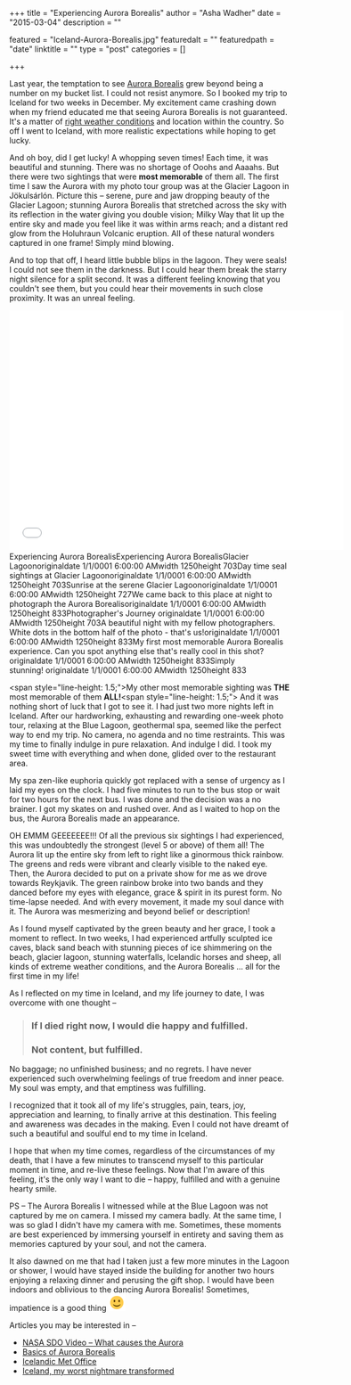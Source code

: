 +++
title = "Experiencing Aurora Borealis"
author = "Asha Wadher"
date = "2015-03-04"
description = ""

featured = "Iceland-Aurora-Borealis.jpg"
featuredalt = ""
featuredpath = "date"
linktitle = ""
type = "post"
categories = []

+++

Last year, the temptation to see <a href="http://www.aurora-service.eu/aurora-school/aurora-borealis/" target="_blank">Aurora Borealis</a> grew beyond being a number on my bucket list. I could not resist anymore. So I booked my trip to Iceland for two weeks in December. My excitement came crashing down when my friend educated me that seeing Aurora Borealis is not guaranteed. It's a matter of <a href="https://www.youtube.com/watch?v=7Mz2laHjVoQ" target="_blank">right weather conditions</a> and location within the country. So off I went to Iceland, with more realistic expectations while hoping to get lucky.

And oh boy, did I get lucky! A whopping seven times! Each time, it was beautiful and stunning. There was no shortage of Ooohs and Aaaahs. But there were two sightings that were **most memorable** of them all. The first time I saw the Aurora with my photo tour group was at the Glacier Lagoon in Jökulsárlón. Picture this – serene, pure and jaw dropping beauty of the Glacier Lagoon; stunning Aurora Borealis that stretched across the sky with its reflection in the water giving you double vision; Milky Way that lit up the entire sky and made you feel like it was within arms reach; and a distant red glow from the Holuhraun Volcanic eruption. All of these natural wonders captured in one frame! Simply mind blowing.

And to top that off, I heard little bubble blips in the lagoon. They were seals! I could not see them in the darkness. But I could hear them break the starry night silence for a split second. It was a different feeling knowing that you couldn't see them, but you could hear their movements in such close proximity. It was an unreal feeling.

<iframe width="600" height="430" src="//www.cincopa.com/media-platform/iframe.aspx?fid=A0JAbWsvMLKE" frameborder="0" allowfullscreen scrolling="no"></iframe><noscript><span>Experiencing Aurora Borealis</span><span>Experiencing Aurora Borealis</span><span>Glacier Lagoon</span><span>originaldate</span><span> 1/1/0001 6:00:00 AM</span><span>width</span><span> 1250</span><span>height</span><span> 703</span><span>Day time seal sightings at Glacier Lagoon</span><span>originaldate</span><span> 1/1/0001 6:00:00 AM</span><span>width</span><span> 1250</span><span>height</span><span> 703</span><span>Sunrise at the serene Glacier Lagoon</span><span>originaldate</span><span> 1/1/0001 6:00:00 AM</span><span>width</span><span> 1250</span><span>height</span><span> 727</span><span>We came back to this place at night to photograph the Aurora Borealis</span><span>originaldate</span><span> 1/1/0001 6:00:00 AM</span><span>width</span><span> 1250</span><span>height</span><span> 833</span><span>Photographer's Journey </span><span>originaldate</span><span> 1/1/0001 6:00:00 AM</span><span>width</span><span> 1250</span><span>height</span><span> 703</span><span>A beautiful night with my fellow photographers. White dots in the bottom half of the photo - that's us!</span><span>originaldate</span><span> 1/1/0001 6:00:00 AM</span><span>width</span><span> 1250</span><span>height</span><span> 833</span><span>My first most memorable Aurora Borealis experience. Can you spot anything else that's really cool in this shot?</span><span>originaldate</span><span> 1/1/0001 6:00:00 AM</span><span>width</span><span> 1250</span><span>height</span><span> 833</span><span>Simply stunning! </span><span>originaldate</span><span> 1/1/0001 6:00:00 AM</span><span>width</span><span> 1250</span><span>height</span><span> 833</span></noscript>



<span style=\"line-height: 1.5;\">My other most memorable sighting was **THE** most memorable of them </span>**ALL!**<span style=\"line-height: 1.5;\"> And it was nothing short of luck that I got to see it. I had just two more nights left in Iceland. After our hardworking, exhausting and rewarding one-week photo tour, relaxing at the Blue Lagoon, geothermal spa, seemed like the perfect way to end my trip. No camera, no agenda and no time restraints. This was my time to finally indulge in pure relaxation. And indulge I did. I took my sweet time with everything and when done, glided over to the restaurant area.</span>

My spa zen-like euphoria quickly got replaced with a sense of urgency as I laid my eyes on the clock. I had five minutes to run to the bus stop or wait for two hours for the next bus. I was done and the decision was a no brainer. I got my skates on and rushed over. And as I waited to hop on the bus, the Aurora Borealis made an appearance.

OH EMMM GEEEEEEE!!!  Of all the previous six sightings I had experienced, this was undoubtedly the strongest (level 5 or above) of them all! The Aurora lit up the entire sky from left to right like a ginormous thick rainbow. The greens and reds were vibrant and clearly visible to the naked eye. Then, the Aurora decided to put on a private show for me as we drove towards Reykjavik. The green rainbow broke into two bands and they danced before my eyes with elegance, grace & spirit in its purest form. No time-lapse needed. And with every movement, it made my soul dance with it. The Aurora was mesmerizing and beyond belief or description!

As I found myself captivated by the green beauty and her grace, I took a moment to reflect. In two weeks, I had experienced artfully sculpted ice caves, black sand beach with stunning pieces of ice shimmering on the beach, glacier lagoon, stunning waterfalls, Icelandic horses and sheep, all kinds of extreme weather conditions, and the Aurora Borealis ...
 all for the first time in my life!

As I reflected on my time in Iceland, and my life journey to date, I was overcome with one thought –

> ### If I died right now, I would die happy and fulfilled.
>
> ### Not content, but fulfilled.

No baggage; no unfinished business; and no regrets. I have never experienced such overwhelming feelings of true freedom and inner peace. My soul was empty, and that emptiness was fulfilling.

I recognized that it took all of my life's struggles, pain, tears, joy, appreciation and learning, to finally arrive at this destination. This feeling and awareness was decades in the making. Even I could not have dreamt of such a beautiful and soulful end to my time in Iceland.

I hope that when my time comes, regardless of the circumstances of my death, that I have a few minutes to transcend myself to this particular moment in time, and re-live these feelings. Now that I'm aware of this feeling, it's the only way I want to die – happy, fulfilled and with a genuine hearty smile.



PS – The Aurora Borealis I witnessed while at the Blue Lagoon was not captured by me on camera. I missed my camera badly. At the same time, I was so glad I didn't have my camera with me. Sometimes, these moments are best experienced by immersing yourself in entirety and saving them as memories captured by your soul, and not the camera.

It also dawned on me that had I taken just a few more minutes in the Lagoon or shower, I would have stayed inside the building for another two hours enjoying a relaxing dinner and perusing the gift shop. I would have been indoors and oblivious to the dancing Aurora Borealis! Sometimes, impatience is a good thing ![:)](/img/twiztedmyrtle/simple-smile.png)



Articles you may be interested in –

- <a href="https://www.youtube.com/watch?v=7Mz2laHjVoQ" target="_blank">NASA SDO Video – What causes the Aurora</a>
- <a href="http://en.wikipedia.org/wiki/Aurora" target="_blank">Basics of Aurora Borealis</a>
- <a href="http://en.vedur.is/weather/forecasts/aurora/#type=total" target="_blank">Icelandic Met Office</a>
- [Iceland, my worst nightmare transformed](/posts/iceland-worst-nightmare-transformed.html)

